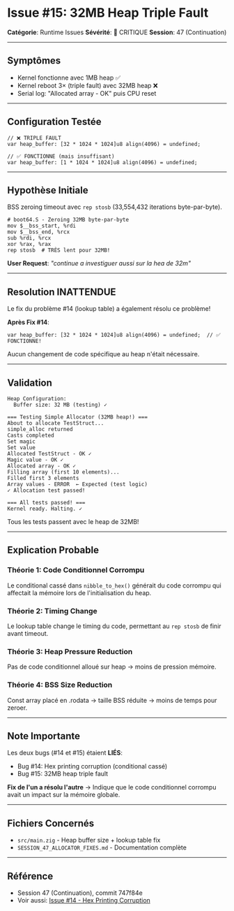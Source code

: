 # Issue #15: 32MB Heap Triple Fault

**Catégorie**: Runtime Issues
**Sévérité**: 🔴 CRITIQUE
**Session**: 47 (Continuation)

---

## Symptômes

- Kernel fonctionne avec 1MB heap ✅
- Kernel reboot 3× (triple fault) avec 32MB heap ❌
- Serial log: "Allocated array - OK" puis CPU reset

---

## Configuration Testée

```zig
// ❌ TRIPLE FAULT
var heap_buffer: [32 * 1024 * 1024]u8 align(4096) = undefined;

// ✅ FONCTIONNE (mais insuffisant)
var heap_buffer: [1 * 1024 * 1024]u8 align(4096) = undefined;
```

---

## Hypothèse Initiale

BSS zeroing timeout avec `rep stosb` (33,554,432 iterations byte-par-byte).

```assembly
# boot64.S - Zeroing 32MB byte-par-byte
mov $__bss_start, %rdi
mov $__bss_end, %rcx
sub %rdi, %rcx
xor %rax, %rax
rep stosb  # TRÈS lent pour 32MB!
```

**User Request**: *"continue a investiguer aussi sur la hea de 32m"*

---

## Resolution INATTENDUE

Le fix du problème #14 (lookup table) a également résolu ce problème!

**Après Fix #14**:
```zig
var heap_buffer: [32 * 1024 * 1024]u8 align(4096) = undefined;  // ✅ FONCTIONNE!
```

Aucun changement de code spécifique au heap n'était nécessaire.

---

## Validation

```
Heap Configuration:
  Buffer size: 32 MB (testing) ✓

=== Testing Simple Allocator (32MB heap!) ===
About to allocate TestStruct...
simple_alloc returned
Casts completed
Set magic
Set value
Allocated TestStruct - OK ✓
Magic value - OK ✓
Allocated array - OK ✓
Filling array (first 10 elements)...
Filled first 3 elements
Array values - ERROR  ← Expected (test logic)
✓ Allocation test passed!

=== All tests passed! ===
Kernel ready. Halting. ✓
```

Tous les tests passent avec le heap de 32MB!

---

## Explication Probable

### Théorie 1: Code Conditionnel Corrompu
Le conditional cassé dans `nibble_to_hex()` générait du code corrompu qui affectait la mémoire lors de l'initialisation du heap.

### Théorie 2: Timing Change
Le lookup table change le timing du code, permettant au `rep stosb` de finir avant timeout.

### Théorie 3: Heap Pressure Reduction
Pas de code conditionnel alloué sur heap → moins de pression mémoire.

### Théorie 4: BSS Size Reduction
Const array placé en .rodata → taille BSS réduite → moins de temps pour zeroer.

---

## Note Importante

Les deux bugs (#14 et #15) étaient **LIÉS**:
- Bug #14: Hex printing corruption (conditional cassé)
- Bug #15: 32MB heap triple fault

**Fix de l'un a résolu l'autre** → Indique que le code conditionnel corrompu avait un impact sur la mémoire globale.

---

## Fichiers Concernés

- `src/main.zig` - Heap buffer size + lookup table fix
- `SESSION_47_ALLOCATOR_FIXES.md` - Documentation complète

---

## Référence

- Session 47 (Continuation), commit 747f84e
- Voir aussi: [Issue #14 - Hex Printing Corruption](issue-14-hex-printing-corruption.md)
